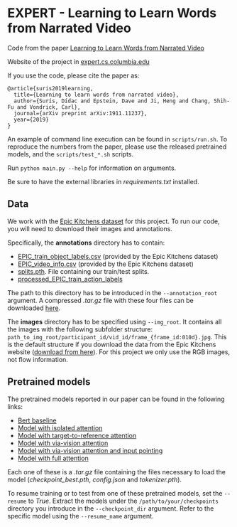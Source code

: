 # EXPERT - Learning to Learn Words from Narrated Video

Code from the paper [Learning to Learn Words from Narrated Video](https://arxiv.org/pdf/1911.11237.pdf)

Website of the project in [expert.cs.columbia.edu](https://expert.cs.columbia.edu)

If you use the code, please cite the paper as:

```
@article{suris2019learning,
  title={Learning to learn words from narrated video},
  author={Surís, Dídac and Epstein, Dave and Ji, Heng and Chang, Shih-Fu and Vondrick, Carl},
  journal={arXiv preprint arXiv:1911.11237},
  year={2019}
}
```

An example of command line execution can be found in `scripts/run.sh`. To reproduce the numbers from the paper, please use the released pretrained models, and the `scripts/test_*.sh` scripts.

Run `python main.py --help` for information on arguments.

Be sure to have the external libraries in _requirements.txt_ installed.


## Data
We work with the [Epic Kitchens dataset](https://epic-kitchens.github.io/2019) for this project. To run our code, you 
will need to download their images and annotations. 

Specifically, the **annotations** directory has to contain:
- [EPIC_train_object_labels.csv](https://github.com/epic-kitchens/annotations/blob/master/EPIC_train_object_labels.csv)
(provided by the Epic Kitchens dataset) 
- [EPIC_video_info.csv](https://github.com/epic-kitchens/annotations/blob/master/EPIC_video_info.csv)
(provided by the Epic Kitchens dataset) 
- [splits.pth](https://expert.cs.columbia.edu/data/splits.pth). File containing our train/test splits.
- [processed_EPIC_train_action_labels](https://expert.cs.columbia.edu/data/processed_EPIC_train_action_labels.pth)

The path to this directory has to be introduced in the `--annotation_root` argument. A compressed _.tar.gz_ file with 
these four files can be downloaded [here](https://expert.cs.columbia.edu/data/annotations.tar.gz).

The **images** directory has to be specified using `--img_root`. It contains all the images with the following 
subfolder structure: `path_to_img_root/participant_id/vid_id/frame_{frame_id:010d}.jpg`. This is the default structure 
if you download the data from the Epic Kitchens website 
([download from here](https://data.bris.ac.uk/data/dataset/3h91syskeag572hl6tvuovwv4d)). For this project we only use
the RGB images, not flow information.


## Pretrained models
The pretrained models reported in our paper can be found in the following links:
- [Bert baseline](https://expert.cs.columbia.edu/models/bert_baseline.tar.gz)
- [Model with isolated attention](https://expert.cs.columbia.edu/models/isolated_attn.tar.gz)
- [Model with target-to-reference attention](https://expert.cs.columbia.edu/models/tgt_to_ref_attn.tar.gz)
- [Model with via-vision attention](https://expert.cs.columbia.edu/models/via_vision_attn.tar.gz)
- [Model with via-vision attention and input pointing](https://expert.cs.columbia.edu/models/via_vision_attn_input_pointing.tar.gz)
- [Model with full attention](https://expert.cs.columbia.edu/models/full_attn.tar.gz)

Each one of these is a _.tar.gz_ file containing the files necessary to load the model (_checkpoint_best.pth_, 
_config.json_ and _tokenizer.pth_). 

To resume training or to test from one of these pretrained models, set the `--resume` to _True_. 
Extract the models under the `/path/to/your/checkpoints` directory you introduce in 
the `--checkpoint_dir` argument. Refer to the specific model using the `--resume_name` argument.
